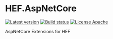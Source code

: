 # HEF.AspNetCore
[![Latest version](https://img.shields.io/nuget/v/HEF.AspNetCore.Mvc.svg)](https://www.nuget.org/packages/HEF.AspNetCore.Mvc/)  [![Build status](https://ci.appveyor.com/api/projects/status/81iu67in0b4l8ppt?svg=true)](https://ci.appveyor.com/project/wanlitao/hef-aspnetcore)  [![License Apache](https://img.shields.io/badge/license-Apache%202-blue.svg)](http://www.apache.org/licenses/LICENSE-2.0.html)

AspNetCore Extensions for HEF

